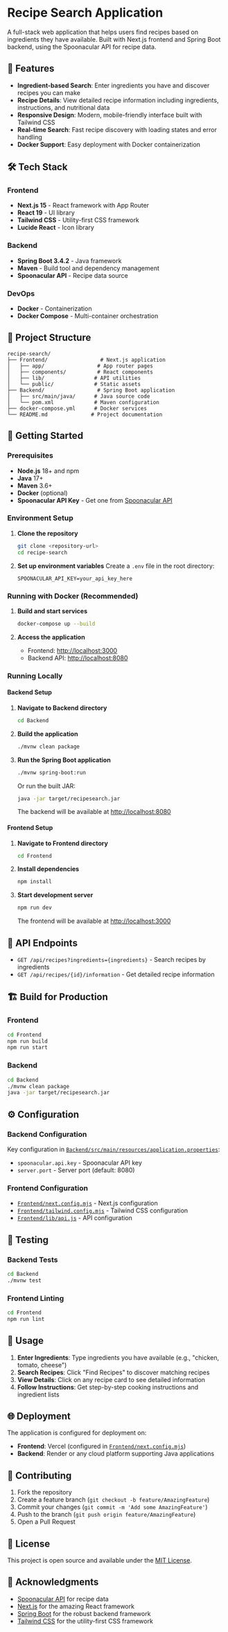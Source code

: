 # Recipe Search Application

A full-stack web application that helps users find recipes based on ingredients they have available. Built with Next.js frontend and Spring Boot backend, using the Spoonacular API for recipe data.

## 🚀 Features

- **Ingredient-based Search**: Enter ingredients you have and discover recipes you can make
- **Recipe Details**: View detailed recipe information including ingredients, instructions, and nutritional data
- **Responsive Design**: Modern, mobile-friendly interface built with Tailwind CSS
- **Real-time Search**: Fast recipe discovery with loading states and error handling
- **Docker Support**: Easy deployment with Docker containerization

## 🛠 Tech Stack

### Frontend
- **Next.js 15** - React framework with App Router
- **React 19** - UI library
- **Tailwind CSS** - Utility-first CSS framework
- **Lucide React** - Icon library

### Backend
- **Spring Boot 3.4.2** - Java framework
- **Maven** - Build tool and dependency management
- **Spoonacular API** - Recipe data source

### DevOps
- **Docker** - Containerization
- **Docker Compose** - Multi-container orchestration

## 📁 Project Structure

```
recipe-search/
├── Frontend/                 # Next.js application
│   ├── app/                 # App router pages
│   ├── components/          # React components
│   ├── lib/                # API utilities
│   └── public/             # Static assets
├── Backend/                 # Spring Boot application
│   ├── src/main/java/      # Java source code
│   └── pom.xml             # Maven configuration
├── docker-compose.yml      # Docker services
└── README.md              # Project documentation
```

## 🚦 Getting Started

### Prerequisites

- **Node.js** 18+ and npm
- **Java** 17+
- **Maven** 3.6+
- **Docker** (optional)
- **Spoonacular API Key** - Get one from [Spoonacular API](https://spoonacular.com/food-api)

### Environment Setup

1. **Clone the repository**
   ```bash
   git clone <repository-url>
   cd recipe-search
   ```

2. **Set up environment variables**
   Create a `.env` file in the root directory:
   ```
   SPOONACULAR_API_KEY=your_api_key_here
   ```

### Running with Docker (Recommended)

1. **Build and start services**
   ```bash
   docker-compose up --build
   ```

2. **Access the application**
   - Frontend: [http://localhost:3000](http://localhost:3000)
   - Backend API: [http://localhost:8080](http://localhost:8080)

### Running Locally

#### Backend Setup

1. **Navigate to Backend directory**
   ```bash
   cd Backend
   ```

2. **Build the application**
   ```bash
   ./mvnw clean package
   ```

3. **Run the Spring Boot application**
   ```bash
   ./mvnw spring-boot:run
   ```

   Or run the built JAR:
   ```bash
   java -jar target/recipesearch.jar
   ```

   The backend will be available at [http://localhost:8080](http://localhost:8080)

#### Frontend Setup

1. **Navigate to Frontend directory**
   ```bash
   cd Frontend
   ```

2. **Install dependencies**
   ```bash
   npm install
   ```

3. **Start development server**
   ```bash
   npm run dev
   ```

   The frontend will be available at [http://localhost:3000](http://localhost:3000)

## 🔧 API Endpoints

- `GET /api/recipes?ingredients={ingredients}` - Search recipes by ingredients
- `GET /api/recipes/{id}/information` - Get detailed recipe information

## 🏗 Build for Production

### Frontend
```bash
cd Frontend
npm run build
npm run start
```

### Backend
```bash
cd Backend
./mvnw clean package
java -jar target/recipesearch.jar
```

## ⚙️ Configuration

### Backend Configuration
Key configuration in [`Backend/src/main/resources/application.properties`](Backend/src/main/resources/application.properties):
- `spoonacular.api.key` - Spoonacular API key
- `server.port` - Server port (default: 8080)

### Frontend Configuration
- [`Frontend/next.config.mjs`](Frontend/next.config.mjs) - Next.js configuration
- [`Frontend/tailwind.config.mjs`](Frontend/tailwind.config.mjs) - Tailwind CSS configuration
- [`Frontend/lib/api.js`](Frontend/lib/api.js) - API configuration

## 🧪 Testing

### Backend Tests
```bash
cd Backend
./mvnw test
```

### Frontend Linting
```bash
cd Frontend
npm run lint
```

## 📱 Usage

1. **Enter Ingredients**: Type ingredients you have available (e.g., "chicken, tomato, cheese")
2. **Search Recipes**: Click "Find Recipes" to discover matching recipes
3. **View Details**: Click on any recipe card to see detailed information
4. **Follow Instructions**: Get step-by-step cooking instructions and ingredient lists

## 🌐 Deployment

The application is configured for deployment on:
- **Frontend**: Vercel (configured in [`Frontend/next.config.mjs`](Frontend/next.config.mjs))
- **Backend**: Render or any cloud platform supporting Java applications

## 🤝 Contributing

1. Fork the repository
2. Create a feature branch (`git checkout -b feature/AmazingFeature`)
3. Commit your changes (`git commit -m 'Add some AmazingFeature'`)
4. Push to the branch (`git push origin feature/AmazingFeature`)
5. Open a Pull Request

## 📝 License

This project is open source and available under the [MIT License](LICENSE).

## 🙏 Acknowledgments

- [Spoonacular API](https://spoonacular.com/food-api) for recipe data
- [Next.js](https://nextjs.org/) for the amazing React framework
- [Spring Boot](https://spring.io/projects/spring-boot) for the robust backend framework
- [Tailwind CSS](https://tailwindcss.com/) for the utility-first CSS framework
